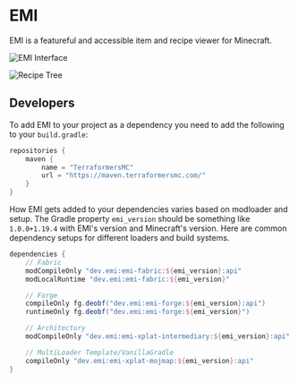 # EMI
EMI is a featureful and accessible item and recipe viewer for Minecraft.

![EMI Interface](https://user-images.githubusercontent.com/14813658/224562247-1588064e-39ef-475a-9108-d7a357af6939.png)

![Recipe Tree](https://user-images.githubusercontent.com/14813658/224562258-1a5ee67a-fd7f-489f-9eed-ae67c184ddac.png)

## Developers
To add EMI to your project as a dependency you need to add the following to your `build.gradle`:
```gradle
repositories {
	maven {
		name = "TerraformersMC"
		url = "https://maven.terraformersmc.com/"
	}
}
```

How EMI gets added to your dependencies varies based on modloader and setup.
The Gradle property `emi_version` should be something like `1.0.0+1.19.4` with EMI's version and Minecraft's version.
Here are common dependency setups for different loaders and build systems.

```gradle
dependencies {
	// Fabric
	modCompileOnly "dev.emi:emi-fabric:${emi_version}:api"
	modLocalRuntime "dev.emi:emi-fabric:${emi_version}"

	// Forge
	compileOnly fg.deobf("dev.emi:emi-forge:${emi_version}:api")
	runtimeOnly fg.deobf("dev.emi:emi-forge:${emi_version}") 

	// Architectury
	modCompileOnly "dev.emi:emi-xplat-intermediary:${emi_version}:api"

	// MultiLoader Template/VanillaGradle
	compileOnly "dev.emi:emi-xplat-mojmap:${emi_version}:api"
}
```
